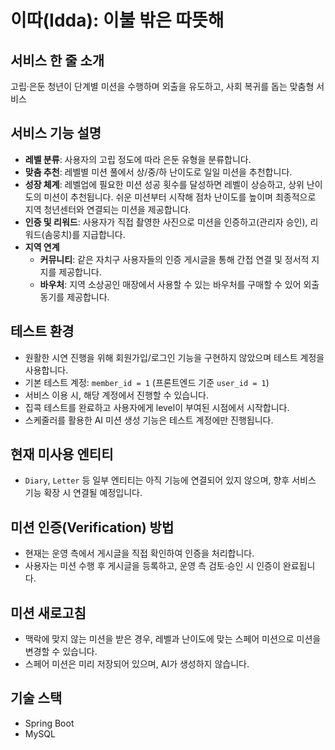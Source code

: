 # 이따(Idda): 이불 밖은 따뜻해

## 서비스 한 줄 소개

고립·은둔 청년이 단계별 미션을 수행하며 외출을 유도하고, 사회 복귀를 돕는 맞춤형 서비스

## 서비스 기능 설명
- **레벨 분류**: 사용자의 고립 정도에 따라 은둔 유형을 분류합니다.
- **맞춤 추천**: 레벨별 미션 풀에서 상/중/하 난이도로 일일 미션을 추천합니다.
- **성장 체계**: 레벨업에 필요한 미션 성공 횟수를 달성하면 레벨이 상승하고, 상위 난이도의 미션이 추천됩니다. 쉬운 미션부터 시작해 점차 난이도를 높이며 최종적으로 지역 청년센터와 연결되는 미션을 제공합니다.
- **인증 및 리워드**: 사용자가 직접 촬영한 사진으로 미션을 인증하고(관리자 승인), 리워드(솜뭉치)를 지급합니다.
- **지역 연계**
  - **커뮤니티**: 같은 자치구 사용자들의 인증 게시글을 통해 간접 연결 및 정서적 지지를 제공합니다.
  - **바우처**: 지역 소상공인 매장에서 사용할 수 있는 바우처를 구매할 수 있어 외출 동기를 제공합니다.

## 테스트 환경
- 원활한 시연 진행을 위해 회원가입/로그인 기능을 구현하지 않았으며 테스트 계정을 사용합니다.
- 기본 테스트 계정: `member_id = 1` (프론트엔드 기준 `user_id = 1`)
- 서비스 이용 시, 해당 계정에서 진행할 수 있습니다.
- 집콕 테스트를 완료하고 사용자에게 level이 부여된 시점에서 시작합니다.
- 스케줄러를 활용한 AI 미션 생성 기능은 테스트 계정에만 진행됩니다.

## 현재 미사용 엔티티
- `Diary`, `Letter` 등 일부 엔티티는 아직 기능에 연결되어 있지 않으며, 향후 서비스 기능 확장 시 연결될 예정입니다.

## 미션 인증(Verification) 방법
- 현재는 운영 측에서 게시글을 직접 확인하여 인증을 처리합니다.
- 사용자는 미션 수행 후 게시글을 등록하고, 운영 측 검토·승인 시 인증이 완료됩니다.

## 미션 새로고침
- 맥락에 맞지 않는 미션을 받은 경우, 레벨과 난이도에 맞는 스페어 미션으로 미션을 변경할 수 있습니다.
- 스페어 미션은 미리 저장되어 있으며, AI가 생성하지 않습니다.

## 기술 스택
- Spring Boot
- MySQL
